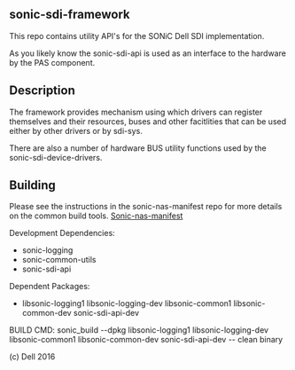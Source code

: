 sonic-sdi-framework
-------------------
This repo contains utility API's for the SONiC Dell SDI implementation. 

As you likely know the sonic-sdi-api is used as an interface to the hardware by the PAS component.

Description
-----------
The framework provides mechanism using which drivers can register themselves and their resources, buses and other facitlities that can be used either by other drivers or by sdi-sys. 

There are also a number of hardware BUS utility functions used by the sonic-sdi-device-drivers.

Building
--------
Please see the instructions in the sonic-nas-manifest repo for more details on the common build tools.  [Sonic-nas-manifest](https://stash.force10networks.com/projects/SONIC/repos/sonic-nas-manifest/browse)

Development Dependencies:
 - sonic-logging 
 - sonic-common-utils
 - sonic-sdi-api

Dependent Packages:

 - libsonic-logging1 libsonic-logging-dev libsonic-common1 libsonic-common-dev  sonic-sdi-api-dev

BUILD CMD: sonic_build --dpkg libsonic-logging1 libsonic-logging-dev libsonic-common1 libsonic-common-dev  sonic-sdi-api-dev -- clean binary

(c) Dell 2016
